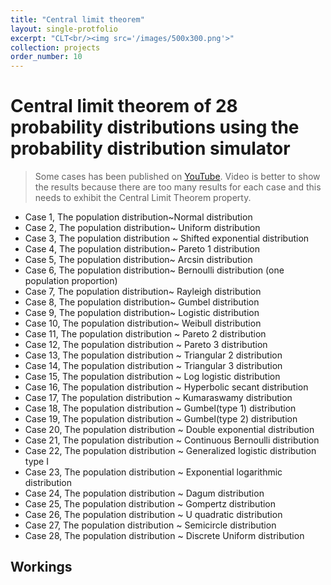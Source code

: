 ```yaml
---
title: "Central limit theorem"
layout: single-protfolio
excerpt: "CLT<br/><img src='/images/500x300.png'>"
collection: projects
order_number: 10
---
```


# Central limit theorem of 28 probability distributions using the probability distribution simulator

> Some cases has been published on [YouTube](https://www.youtube.com/watch?v=7tbThx6Lo5s&list=PLGIquq4uoXLW1n8dU9P_NhmXrVvlU5iE2). Video is better to show the results because there are too many results for each case and this needs to exhibit the Central Limit Theorem property.

- Case 1, The population distribution~Normal distribution
- Case 2, The population distribution~ Uniform distribution
- Case 3, The population distribution ~ Shifted exponential distribution
- Case 4, The population distribution~ Pareto 1 distribution
- Case 5, The population distribution~ Arcsin distribution
- Case 6, The population distribution~ Bernoulli distribution (one population proportion)
- Case 7, The population distribution~ Rayleigh distribution
- Case 8, The population distribution~ Gumbel distribution
- Case 9, The population distribution~ Logistic distribution
- Case 10, The population distribution~ Weibull distribution
- Case 11, The population distribution ~ Pareto 2 distribution
- Case 12, The population distribution ~ Pareto 3 distribution
- Case 13, The population distribution ~ Triangular 2 distribution
- Case 14, The population distribution ~ Triangular 3 distribution
- Case 15, The population distribution ~ Log logistic distribution
- Case 16, The population distribution ~ Hyperbolic secant distribution
- Case 17, The population distribution ~ Kumaraswamy distribution
- Case 18, The population distribution ~ Gumbel(type 1) distribution
- Case 19, The population distribution ~ Gumbel(type 2) distribution
- Case 20, The population distribution ~ Double exponential distribution
- Case 21, The population distribution ~ Continuous Bernoulli distribution
- Case 22, The population distribution ~ Generalized logistic distribution type I
- Case 23, The population distribution ~ Exponential logarithmic distribution
- Case 24, The population distribution ~ Dagum distribution
- Case 25, The population distribution ~ Gompertz distribution
- Case 26, The population distribution ~ U quadratic distribution
- Case 27, The population distribution ~ Semicircle distribution
- Case 28, The population distribution ~ Discrete Uniform distribution

## Workings

